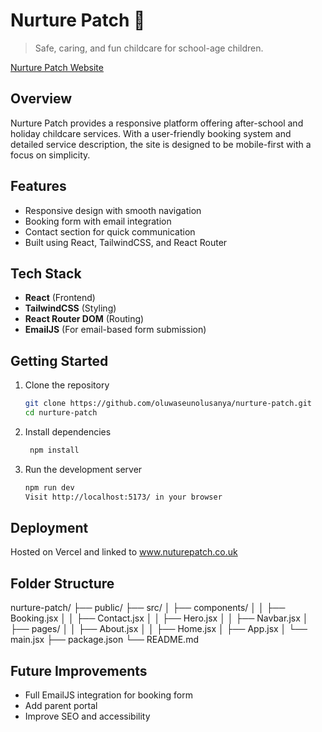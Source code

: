 # Nurture Patch 🌱
> Safe, caring, and fun childcare for school-age children.

[Nurture Patch Website](https://nurturepatch.co.uk)

## Overview
Nurture Patch provides a responsive platform offering after-school and holiday childcare services. With a user-friendly booking system and detailed service description, the site is designed to be mobile-first with a focus on simplicity.

## Features
- Responsive design with smooth navigation
- Booking form with email integration
- Contact section for quick communication
- Built using React, TailwindCSS, and React Router

## Tech Stack
- **React** (Frontend)
- **TailwindCSS** (Styling)
- **React Router DOM** (Routing)
- **EmailJS** (For email-based form submission)

## Getting Started
1. Clone the repository
   ```bash
   git clone https://github.com/oluwaseunolusanya/nurture-patch.git
   cd nurture-patch

2. Install dependencies
    ```bash
     npm install

3. Run the development server
    ```bash
    npm run dev
    Visit http://localhost:5173/ in your browser

## Deployment
Hosted on Vercel and linked to www.nuturepatch.co.uk

## Folder Structure
nurture-patch/
├── public/
├── src/
│   ├── components/
│   │   ├── Booking.jsx
│   │   ├── Contact.jsx
│   │   ├── Hero.jsx
│   │   ├── Navbar.jsx
│   ├── pages/
│   │   ├── About.jsx
│   │   ├── Home.jsx
│   ├── App.jsx
│   └── main.jsx
├── package.json
└── README.md

## Future Improvements
 - Full EmailJS integration for booking form
 - Add parent portal
 - Improve SEO and accessibility